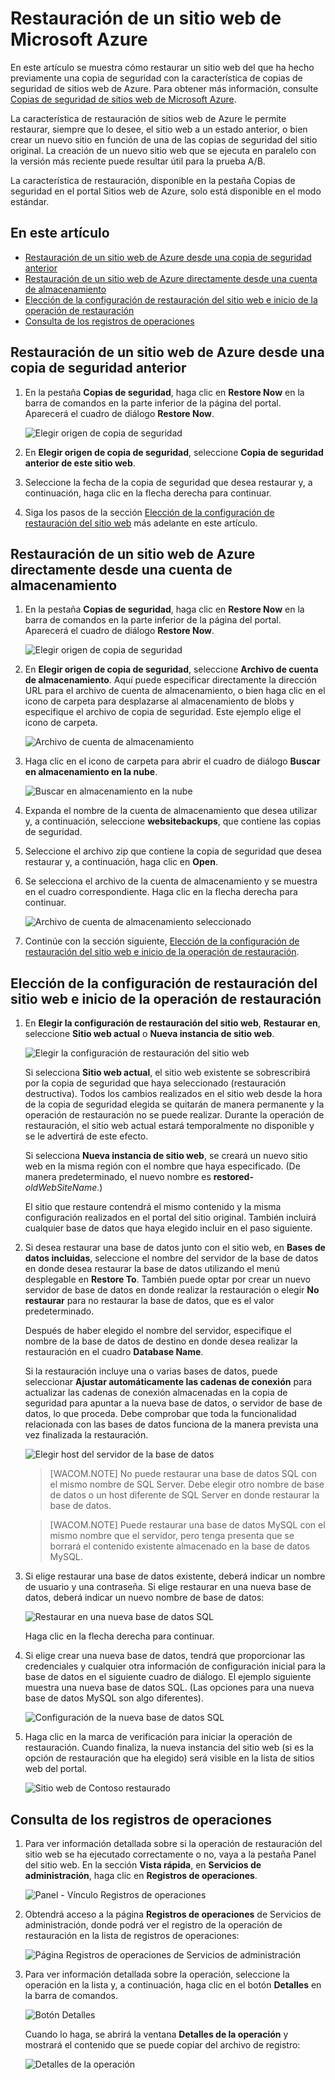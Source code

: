 <properties linkid="web-sites-restore" urlDisplayName="Restore a Microsoft Azure web site" pageTitle="Restore a Microsoft Azure web site" metaKeywords="Azure Web Sites, Restore, restoring" description="Learn how to restore your Azure web sites from backup." metaCanonical="" services="web-sites" documentationCenter="" title="Restore a Microsoft Azure web site" authors="timamm" solutions="" writer="timamm" manager="paulettm" editor="mollybos" />

Restauración de un sitio web de Microsoft Azure
===============================================

En este artículo se muestra cómo restaurar un sitio web del que ha hecho previamente una copia de seguridad con la característica de copias de seguridad de sitios web de Azure. Para obtener más información, consulte [Copias de seguridad de sitios web de Microsoft Azure](http://www.windowsazure.com/en-us/documentation/articles/web-sites-backup/).

La característica de restauración de sitios web de Azure le permite restaurar, siempre que lo desee, el sitio web a un estado anterior, o bien crear un nuevo sitio en función de una de las copias de seguridad del sitio original. La creación de un nuevo sitio web que se ejecuta en paralelo con la versión más reciente puede resultar útil para la prueba A/B.

La característica de restauración, disponible en la pestaña Copias de seguridad en el portal Sitios web de Azure, solo está disponible en el modo estándar.

En este artículo
----------------

-   [Restauración de un sitio web de Azure desde una copia de seguridad anterior](#PreviousBackup)
-   [Restauración de un sitio web de Azure directamente desde una cuenta de almacenamiento](#StorageAccount)
-   [Elección de la configuración de restauración del sitio web e inicio de la operación de restauración](#RestoreSettings)
-   [Consulta de los registros de operaciones](#OperationLogs)

## Restauración de un sitio web de Azure desde una copia de seguridad anterior

1.  En la pestaña **Copias de seguridad**, haga clic en **Restore Now** en la barra de comandos en la parte inferior de la página del portal. Aparecerá el cuadro de diálogo **Restore Now**.

    ![Elegir origen de copia de seguridad](./media/web-sites-restore/01ChooseBackupSource.png)

2.  En **Elegir origen de copia de seguridad**, seleccione **Copia de seguridad anterior de este sitio web**.
3.  Seleccione la fecha de la copia de seguridad que desea restaurar y, a continuación, haga clic en la flecha derecha para continuar.
4.  Siga los pasos de la sección [Elección de la configuración de restauración del sitio web](#RestoreSettings) más adelante en este artículo.

## Restauración de un sitio web de Azure directamente desde una cuenta de almacenamiento

1.  En la pestaña **Copias de seguridad**, haga clic en **Restore Now** en la barra de comandos en la parte inferior de la página del portal. Aparecerá el cuadro de diálogo **Restore Now**.

    ![Elegir origen de copia de seguridad](./media/web-sites-restore/01ChooseBackupSource.png)

2.  En **Elegir origen de copia de seguridad**, seleccione **Archivo de cuenta de almacenamiento**. Aquí puede especificar directamente la dirección URL para el archivo de cuenta de almacenamiento, o bien haga clic en el icono de carpeta para desplazarse al almacenamiento de blobs y especifique el archivo de copia de seguridad. Este ejemplo elige el icono de carpeta.

    ![Archivo de cuenta de almacenamiento](./media/web-sites-restore/02StorageAccountFile.png)

3.  Haga clic en el icono de carpeta para abrir el cuadro de diálogo **Buscar en almacenamiento en la nube**.

    ![Buscar en almacenamiento en la nube](./media/web-sites-restore/03BrowseCloudStorage.png)

4.  Expanda el nombre de la cuenta de almacenamiento que desea utilizar y, a continuación, seleccione **websitebackups**, que contiene las copias de seguridad.
5.  Seleccione el archivo zip que contiene la copia de seguridad que desea restaurar y, a continuación, haga clic en **Open**.
6.  Se selecciona el archivo de la cuenta de almacenamiento y se muestra en el cuadro correspondiente. Haga clic en la flecha derecha para continuar.

    ![Archivo de cuenta de almacenamiento seleccionado](./media/web-sites-restore/04StorageAccountFileSelected.png)

7.  Continúe con la sección siguiente, [Elección de la configuración de restauración del sitio web e inicio de la operación de restauración](#RestoreSettings).

## Elección de la configuración de restauración del sitio web e inicio de la operación de restauración 
1. En **Elegir la configuración de restauración del sitio web**, **Restaurar en**, seleccione **Sitio web actual** o **Nueva instancia de sitio web**.

	 ![Elegir la configuración de restauración del sitio web](ChooseRestoreSettings)

     Si selecciona **Sitio web actual**, el sitio web existente se sobrescribirá por la copia de seguridad que haya seleccionado (restauración destructiva). Todos los cambios realizados en el sitio web desde la hora de la copia de seguridad elegida se quitarán de manera permanente y la operación de restauración no se puede realizar. Durante la operación de restauración, el sitio web actual estará temporalmente no disponible y se le advertirá de este efecto.

     Si selecciona **Nueva instancia de sitio web**, se creará un nuevo sitio web en la misma región con el nombre que haya especificado. (De manera predeterminado, el nuevo nombre es **restored-** *oldWebSiteName*.) 

     El sitio que restaure contendrá el mismo contenido y la misma configuración realizados en el portal del sitio original. También incluirá cualquier base de datos que haya elegido incluir en el paso siguiente.

1.  Si desea restaurar una base de datos junto con el sitio web, en **Bases de datos incluidas**, seleccione el nombre del servidor de la base de datos en donde desea restaurar la base de datos utilizando el menú desplegable en **Restore To**. También puede optar por crear un nuevo servidor de base de datos en donde realizar la restauración o elegir **No restaurar** para no restaurar la base de datos, que es el valor predeterminado.

    Después de haber elegido el nombre del servidor, especifique el nombre de la base de datos de destino en donde desea realizar la restauración en el cuadro **Database Name**.

    Si la restauración incluye una o varias bases de datos, puede seleccionar **Ajustar automáticamente las cadenas de conexión** para actualizar las cadenas de conexión almacenadas en la copia de seguridad para apuntar a la nueva base de datos, o servidor de base de datos, lo que proceda. Debe comprobar que toda la funcionalidad relacionada con las bases de datos funciona de la manera prevista una vez finalizada la restauración.

    ![Elegir host del servidor de la base de datos](./media/web-sites-restore/06ChooseDBServer.png)

    > [WACOM.NOTE] No puede restaurar una base de datos SQL con el mismo nombre de SQL Server. Debe elegir otro nombre de base de datos o un host diferente de SQL Server en donde restaurar la base de datos.

    > [WACOM.NOTE] Puede restaurar una base de datos MySQL con el mismo nombre que el servidor, pero tenga presenta que se borrará el contenido existente almacenado en la base de datos MySQL.

2.  Si elige restaurar una base de datos existente, deberá indicar un nombre de usuario y una contraseña. Si elige restaurar en una nueva base de datos, deberá indicar un nuevo nombre de base de datos:

    ![Restaurar en una nueva base de datos SQL](./media/web-sites-restore/07RestoreToNewSQLDB.png)

    Haga clic en la flecha derecha para continuar.

3.  Si elige crear una nueva base de datos, tendrá que proporcionar las credenciales y cualquier otra información de configuración inicial para la base de datos en el siguiente cuadro de diálogo. El ejemplo siguiente muestra una nueva base de datos SQL. (Las opciones para una nueva base de datos MySQL son algo diferentes).

    ![Configuración de la nueva base de datos SQL](./media/web-sites-restore/08NewSQLDBConfig.png)

4.  Haga clic en la marca de verificación para iniciar la operación de restauración. Cuando finaliza, la nueva instancia del sitio web (si es la opción de restauración que ha elegido) será visible en la lista de sitios web del portal.

    ![Sitio web de Contoso restaurado](./media/web-sites-restore/09RestoredContosoWebSite.png)

## Consulta de los registros de operaciones

1.  Para ver información detallada sobre si la operación de restauración del sitio web se ha ejecutado correctamente o no, vaya a la pestaña Panel del sitio web. En la sección **Vista rápida**, en **Servicios de administración**, haga clic en **Registros de operaciones**.

    ![Panel - Vínculo Registros de operaciones](./media/web-sites-restore/10DashboardOperationLogsLink.png)

2.  Obtendrá acceso a la página **Registros de operaciones** de Servicios de administración, donde podrá ver el registro de la operación de restauración en la lista de registros de operaciones:

    ![Página Registros de operaciones de Servicios de administración](./media/web-sites-restore/11ManagementServicesOperationLogsList.png)

3.  Para ver información detallada sobre la operación, seleccione la operación en la lista y, a continuación, haga clic en el botón **Detalles** en la barra de comandos.

    ![Botón Detalles](./media/web-sites-restore/12DetailsButton.png)

    Cuando lo haga, se abrirá la ventana **Detalles de la operación** y mostrará el contenido que se puede copiar del archivo de registro:

    ![Detalles de la operación](./media/web-sites-restore/13OperationDetails.png)



